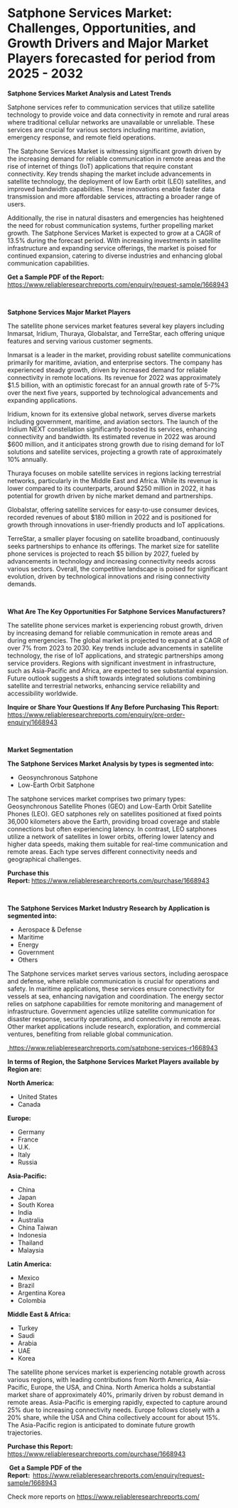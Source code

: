 <p><h1>Satphone Services Market: Challenges, Opportunities, and Growth Drivers and Major Market Players forecasted for period from 2025 - 2032</h1></p><p><strong>Satphone Services Market Analysis and Latest Trends</strong></p>
<p><p>Satphone services refer to communication services that utilize satellite technology to provide voice and data connectivity in remote and rural areas where traditional cellular networks are unavailable or unreliable. These services are crucial for various sectors including maritime, aviation, emergency response, and remote field operations.</p><p>The Satphone Services Market is witnessing significant growth driven by the increasing demand for reliable communication in remote areas and the rise of internet of things (IoT) applications that require constant connectivity. Key trends shaping the market include advancements in satellite technology, the deployment of low Earth orbit (LEO) satellites, and improved bandwidth capabilities. These innovations enable faster data transmission and more affordable services, attracting a broader range of users.</p><p>Additionally, the rise in natural disasters and emergencies has heightened the need for robust communication systems, further propelling market growth. The Satphone Services Market is expected to grow at a CAGR of 13.5% during the forecast period. With increasing investments in satellite infrastructure and expanding service offerings, the market is poised for continued expansion, catering to diverse industries and enhancing global communication capabilities.</p></p>
<p><strong>Get a Sample PDF of the Report:&nbsp;</strong> <a href="https://www.reliableresearchreports.com/enquiry/request-sample/1668943?utm_campaign=3051&utm_medium=2&utm_source=Github&utm_content=ia&utm_term=11032025&utm_id=satphone-services">https://www.reliableresearchreports.com/enquiry/request-sample/1668943</a></p>
<p>&nbsp;</p>
<p><strong>Satphone Services Major Market Players</strong></p>
<p><p>The satellite phone services market features several key players including Inmarsat, Iridium, Thuraya, Globalstar, and TerreStar, each offering unique features and serving various customer segments.</p><p>Inmarsat is a leader in the market, providing robust satellite communications primarily for maritime, aviation, and enterprise sectors. The company has experienced steady growth, driven by increased demand for reliable connectivity in remote locations. Its revenue for 2022 was approximately $1.5 billion, with an optimistic forecast for an annual growth rate of 5-7% over the next five years, supported by technological advancements and expanding applications.</p><p>Iridium, known for its extensive global network, serves diverse markets including government, maritime, and aviation sectors. The launch of the Iridium NEXT constellation significantly boosted its services, enhancing connectivity and bandwidth. Its estimated revenue in 2022 was around $600 million, and it anticipates strong growth due to rising demand for IoT solutions and satellite services, projecting a growth rate of approximately 10% annually.</p><p>Thuraya focuses on mobile satellite services in regions lacking terrestrial networks, particularly in the Middle East and Africa. While its revenue is lower compared to its counterparts, around $250 million in 2022, it has potential for growth driven by niche market demand and partnerships.</p><p>Globalstar, offering satellite services for easy-to-use consumer devices, recorded revenues of about $180 million in 2022 and is positioned for growth through innovations in user-friendly products and IoT applications.</p><p>TerreStar, a smaller player focusing on satellite broadband, continuously seeks partnerships to enhance its offerings. The market size for satellite phone services is projected to reach $5 billion by 2027, fueled by advancements in technology and increasing connectivity needs across various sectors. Overall, the competitive landscape is poised for significant evolution, driven by technological innovations and rising connectivity demands.</p></p>
<p>&nbsp;</p>
<p><strong>What Are The Key Opportunities For Satphone Services Manufacturers?</strong></p>
<p><p>The satellite phone services market is experiencing robust growth, driven by increasing demand for reliable communication in remote areas and during emergencies. The global market is projected to expand at a CAGR of over 7% from 2023 to 2030. Key trends include advancements in satellite technology, the rise of IoT applications, and strategic partnerships among service providers. Regions with significant investment in infrastructure, such as Asia-Pacific and Africa, are expected to see substantial expansion. Future outlook suggests a shift towards integrated solutions combining satellite and terrestrial networks, enhancing service reliability and accessibility worldwide.</p></p>
<p><strong>Inquire or Share Your Questions If Any Before Purchasing This Report:</strong> <a href="https://www.reliableresearchreports.com/enquiry/pre-order-enquiry/1668943?utm_campaign=3051&utm_medium=2&utm_source=Github&utm_content=ia&utm_term=11032025&utm_id=satphone-services">https://www.reliableresearchreports.com/enquiry/pre-order-enquiry/1668943</a></p>
<p>&nbsp;</p>
<p><strong>Market Segmentation</strong></p>
<p><strong>The Satphone Services Market Analysis by types is segmented into:</strong></p>
<p><ul><li>Geosynchronous Satphone</li><li>Low-Earth Orbit Satphone</li></ul></p>
<p><p>The satphone services market comprises two primary types: Geosynchronous Satellite Phones (GEO) and Low-Earth Orbit Satellite Phones (LEO). GEO satphones rely on satellites positioned at fixed points 36,000 kilometers above the Earth, providing broad coverage and stable connections but often experiencing latency. In contrast, LEO satphones utilize a network of satellites in lower orbits, offering lower latency and higher data speeds, making them suitable for real-time communication and remote areas. Each type serves different connectivity needs and geographical challenges.</p></p>
<p><strong>Purchase this Report:&nbsp;</strong><a href="https://www.reliableresearchreports.com/purchase/1668943?utm_campaign=3051&utm_medium=2&utm_source=Github&utm_content=ia&utm_term=11032025&utm_id=satphone-services">https://www.reliableresearchreports.com/purchase/1668943</a></p>
<p>&nbsp;</p>
<p><strong>The Satphone Services Market Industry Research by Application is segmented into:</strong></p>
<p><ul><li>Aerospace & Defense</li><li>Maritime</li><li>Energy</li><li>Government</li><li>Others</li></ul></p>
<p><p>The Satphone services market serves various sectors, including aerospace and defense, where reliable communication is crucial for operations and safety. In maritime applications, these services ensure connectivity for vessels at sea, enhancing navigation and coordination. The energy sector relies on satphone capabilities for remote monitoring and management of infrastructure. Government agencies utilize satellite communication for disaster response, security operations, and connectivity in remote areas. Other market applications include research, exploration, and commercial ventures, benefiting from reliable global communication.</p></p>
<p><a href="https://www.reliableresearchreports.com/satphone-services-r1668943?utm_campaign=3051&utm_medium=2&utm_source=Github&utm_content=ia&utm_term=11032025&utm_id=satphone-services">&nbsp;https://www.reliableresearchreports.com/satphone-services-r1668943</a></p>
<p><strong>In terms of Region, the Satphone Services Market Players available by Region are:</strong></p>
<p>
    <p> <strong> North America: </strong>
        <ul>
            <li>United States</li>
            <li>Canada</li>
        </ul>
        </p> 
    <p> <strong> Europe: </strong>
        <ul>
            <li>Germany</li>
            <li>France</li>
            <li>U.K.</li>
            <li>Italy</li>
            <li>Russia</li>
        </ul>
        </p> 
    <p> <strong> Asia-Pacific: </strong>
        <ul>
            <li>China</li>
            <li>Japan</li>
            <li>South Korea</li>
            <li>India</li>
            <li>Australia</li>
            <li>China Taiwan</li>
            <li>Indonesia</li>
            <li>Thailand</li>
            <li>Malaysia</li>
        </ul>
        </p> 
    <p> <strong> Latin America: </strong>
        <ul>
            <li>Mexico</li>
            <li>Brazil</li>
            <li>Argentina Korea</li>
            <li>Colombia</li>
        </ul>
        </p> 
    <p> <strong> Middle East & Africa: </strong>
        <ul>
            <li>Turkey</li>
            <li>Saudi</li>
            <li>Arabia</li>
            <li>UAE</li>
            <li>Korea</li>
        </ul>
    </p>
    </p>
<p><p>The satellite phone services market is experiencing notable growth across various regions, with leading contributions from North America, Asia-Pacific, Europe, the USA, and China. North America holds a substantial market share of approximately 40%, primarily driven by robust demand in remote areas. Asia-Pacific is emerging rapidly, expected to capture around 25% due to increasing connectivity needs. Europe follows closely with a 20% share, while the USA and China collectively account for about 15%. The Asia-Pacific region is anticipated to dominate future growth trajectories.</p></p>
<p><strong>Purchase this Report: </strong><a href="https://www.reliableresearchreports.com/purchase/1668943?utm_campaign=3051&utm_medium=2&utm_source=Github&utm_content=ia&utm_term=11032025&utm_id=satphone-services">https://www.reliableresearchreports.com/purchase/1668943</a></p>
<p>&nbsp;<strong>Get a Sample PDF of the Report:&nbsp;&nbsp;</strong><a href="https://www.reliableresearchreports.com/enquiry/request-sample/1668943?utm_campaign=3051&utm_medium=2&utm_source=Github&utm_content=ia&utm_term=11032025&utm_id=satphone-services">https://www.reliableresearchreports.com/enquiry/request-sample/1668943</a></p>
<p><strong></strong></p>
<p>Check more reports on <a href="https://www.reliableresearchreports.com/?utm_campaign=3051&utm_medium=2&utm_source=Github&utm_content=ia&utm_term=11032025&utm_id=satphone-services">https://www.reliableresearchreports.com/</a></p>